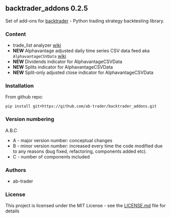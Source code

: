 ## backtrader_addons 0.2.5

Set of add-ons for [backtrader](http://www.backtrader.com) - Python trading strategy backtesting library.

### Content

- trade_list analyzer [wiki](https://github.com/ab-trader/backtrader_addons/wiki/Trade-list-analyzer)
- **NEW** Alphavantage adjusted daily time series CSV data feed aka `AlphavantageCSVData` [wiki](https://github.com/ab-trader/backtrader_addons/wiki/Alphavantage-CSV-data-feed)
- **NEW** Dividends indicator for AlphavantageCSVData
- **NEW** Splits indicator for AlphavantageCSVData
- **NEW** Split-only adjusted close indicator for AlphavantageCSVData

### Installation

From github repo:

`pip install git+https://github.com/ab-trader/backtrader_addons.git`

### Version numbering

A.B.C

- A - major version number: conceptual changes
- B - minor version number: increased every time the code modified due to any reasons (bug fixed, refactoring, components added etc).
- C - number of components included

### Authors

- ab-trader

### License

This project is licensed under the MIT License - see the [LICENSE.md](LICENSE.md) file for details
